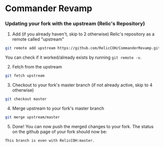 # Commander Revamp

### Updating your fork with the upstream (Relic's Repository)
1. Add (if you already haven't, skip to 2 otherwise) Relic's repository as a remote called "upstream"
```bash
git remote add upstream https://github.com/RelicCOH/CommanderRevamp.git
```
You can check if it worked/already exists by running `git remote -v`.

2. Fetch from the upstream
```bash
git fetch upstream
```
3. Checkout to your fork's master branch (if not already active, skip to 4 otherwise)
```bash
git checkout master
```
4. Merge upstream to your fork's master branch
```bash
git merge upstream/master
```
5. Done! You can now push the merged changes to your fork. The status on the github page of your fork should now be:
```
This branch is even with RelicCOH:master.
```
